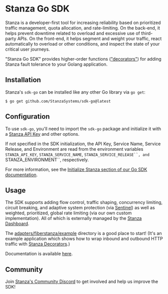 # Stanza Go SDK

Stanza is a developer-first tool for increasing reliability based on prioritized traffic management, quota allocation, and rate-limiting. On the back-end, it helps prevent downtime related to overload and excessive use of third-party APIs. On the front-end, it helps segment and weight your traffic, react automatically to overload or other conditions, and inspect the state of your critical user journeys.

"Stanza Go SDK" provides higher-order functions (["decorators"](https://stanza-docs-git-main-stanza.vercel.app/glossary#decorator)) for adding Stanza fault tolerance to your Golang application.

## Installation

Stanza's `sdk-go` can be installed like any other Go library via `go get`:

```shell
$ go get github.com/StanzaSystems/sdk-go@latest
```
  
## Configuration

To use `sdk-go`, you'll need to import the `sdk-go` package and initialize it with a [Stanza API Key](https://stanza-docs-git-main-stanza.vercel.app/dashboard/administration/keys) and other options.

If not specified in the SDK initialization, the API Key, Service Name, Service Release, and Environment are read from the environment variables `STANZA_API_KEY`, `STANZA_SERVICE_NAME`, `STANZA_SERVICE_RELEASE``, and `STANZA_ENVIRONMENT``, respectively.

For more information, see the [Initialize Stanza section of our Go SDK documentation](https://stanza-docs-git-main-stanza.vercel.app/gettingstarted/serversdk/go#initialize-stanza).

## Usage

The SDK supports adding flow control, traffic shaping, concurrency limiting, circuit breaking, and adaptive system protection (via [Sentinel](https://github.com/alibaba/sentinel-golang)) as well as weighted, prioritized, global rate limiting (via our own custom implementation). All of which is externally managed by the [Stanza Dashboard](https://stanza-docs-git-main-stanza.vercel.app/dashboard).

The [adapters/fiberstanza/example](./adapters/fiberstanza/example) directory is a good place to start! (It's an example application which shows how to wrap inbound and outbound HTTP traffic with [Stanza Decorators](https://docs.dev.getstanza.dev/configuration/decorators).)

Documentation is available [here](https://docs.dev.getstanza.dev/).

## Community

Join [Stanza's Community Discord](https://discord.gg/5feHXQam) to get involved and help us improve the SDK!
